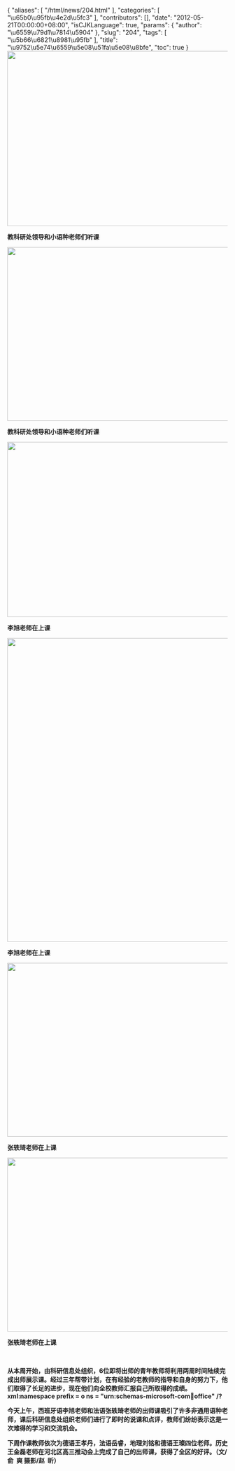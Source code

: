 {
    "aliases": [
        "/html/news/204.html"
    ],
    "categories": [
        "\u65b0\u95fb\u4e2d\u5fc3"
    ],
    "contributors": [],
    "date": "2012-05-21T00:00:00+08:00",
    "isCJKLanguage": true,
    "params": {
        "author": "\u6559\u79d1\u7814\u5904"
    },
    "slug": "204",
    "tags": [
        "\u5b66\u6821\u8981\u95fb"
    ],
    "title": "\u9752\u5e74\u6559\u5e08\u51fa\u5e08\u8bfe",
    "toc": true
}
**<img
    src="https://cdn.tfls.online/mirror/full/47d5dd624c6a8c85f5d7f824492127bff7f2e8b5.jpg"
    style="display:block;margin-left:auto;margin-right:auto;"
    decoding="async"
    fetchpriority="auto"
    loading="lazy"
    height="400"
    width="600"
/>**

**教科研处领导和小语种老师们听课**

**<img
    src="https://cdn.tfls.online/mirror/full/6bf397c1ac5b64a67dd7593009d9e3a6c8248ea1.jpg"
    style="display:block;margin-left:auto;margin-right:auto;"
    decoding="async"
    fetchpriority="auto"
    loading="lazy"
    height="397"
    width="600"
/>**

**教科研处领导和小语种老师们听课**

**<img
    src="https://cdn.tfls.online/mirror/full/3ae0720fc1e90c3a28789c2fdcef8222994d97d1.jpg"
    style="display:block;margin-left:auto;margin-right:auto;"
    decoding="async"
    fetchpriority="auto"
    loading="lazy"
    height="400"
    width="600"
/>**

**李旭老师在上课**

**<img
    src="https://cdn.tfls.online/mirror/full/e3fce3aa178fcfb25587fe9c7586b3e64ce4694d.jpg"
    style="display:block;margin-left:auto;margin-right:auto;"
    decoding="async"
    fetchpriority="auto"
    loading="lazy"
    height="694"
    width="598"
/>**

**李旭老师在上课**

**<img
    src="https://cdn.tfls.online/mirror/full/7a575fe50381c4d3fcf3d0840e3830d7414b88a5.jpg"
    style="display:block;margin-left:auto;margin-right:auto;"
    decoding="async"
    fetchpriority="auto"
    loading="lazy"
    height="397"
    width="600"
/>**

**张轶琦老师在上课**

**<img
    src="https://cdn.tfls.online/mirror/full/fcc0c913dd54db91b8f39a9d6282dd8610899afc.jpg"
    style="display:block;margin-left:auto;margin-right:auto;"
    decoding="async"
    fetchpriority="auto"
    loading="lazy"
    height="397"
    width="600"
/>**

**张轶琦老师在上课**

 

**从本周开始，由科研信息处组织，6位即将出师的青年教师将利用两周时间陆续完成出师展示课。经过三年帮带计划，在有经验的老教师的指导和自身的努力下，他们取得了长足的进步，现在他们向全校教师汇报自己所取得的成绩。xml:namespace prefix = o ns = "urn:schemas-microsoft-com:office:office" /?**

**今天上午，西班牙语李旭老师和法语张轶琦老师的出师课吸引了许多非通用语种老师，课后科研信息处组织老师们进行了即时的说课和点评，教师们纷纷表示这是一次难得的学习和交流机会。**

**下周作课教师依次为德语王孝丹，法语岳睿，地理刘铭和德语王璨四位老师。历史王金磊老师在河北区高三推动会上完成了自己的出师课，获得了全区的好评。（文/俞  爽 摄影/赵  昕）**

